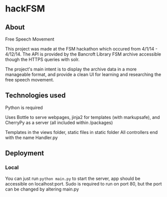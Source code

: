 hackFSM
=============

## About

Free Speech Movement

This project was made at the FSM hackathon which occured from 4/1/14 - 4/12/14.
The API is provided by the Bancroft Library FSM archive accessible though
the HTTPS queries with solr.

The project's main intent is to display the archive data in a more manageable format,
and provide a clean UI for learning and researching the free speech movement.

## Technologies used

Python is required

Uses Bottle to serve webpages, jinja2 for templates (with markupsafe),
and CherryPy as a server (all included within /packages)

Templates in the views folder, static files in static folder
All controllers end with the name Handler.py

## Deployment

### Local
You can just run `python main.py` to start the server, app should be accessible on localhost:port.
Sudo is required to run on port 80, but the port can be changed by altering main.py
